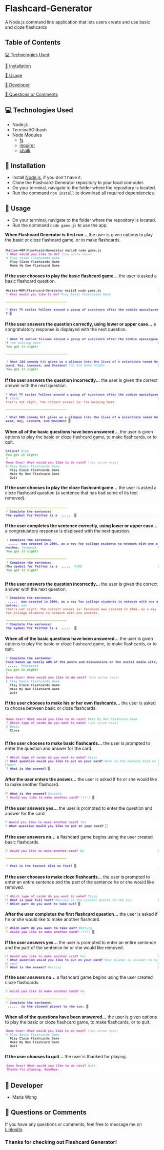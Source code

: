 
# Flashcard-Generator

A Node.js command line application that lets users create and use basic and cloze flashcards

 
## Table of Contents

[:computer:  Technologies Used](#technologies-used)

[:dvd:  Installation](#installation)

[:crystal_ball:  Usage](#usage)

[:bust_in_silhouette:  Developer](#developer)

[:email:  Questions or Comments](#questions-or-comments)


## <a name="technologies-used"></a> :computer: Technologies Used 

* Node.js
* Terminal/Gitbash
* Node Modules
	* [fs](https://www.npmjs.com/package/file-system) 
	* [inquirer](https://www.npmjs.com/package/inquirer) 
	* [chalk](https://www.npmjs.com/package/chalk)
	

## <a name="installation"></a> :dvd: Installation 

* Install [Node.js](https://nodejs.org/en/download/), if you don't have it.
* Clone the Flashcard-Generator repository to your local computer.
* On your terminal, navigate to the folder where the repository is located.
* Run the command `npm install` to download all required dependencies.


## <a name="usage"></a> :crystal_ball: Usage 

* On your terminal, navigate to the folder where the repository is located.
* Run the command `node game.js` to use the app.


**When Flashcard Generator is first run...**
the user is given options to play the basic or cloze flashcard game, or to make flashcards.

![screenshot of app](/screenshots/start.png)


**If the user chooses to play the basic flashcard game...**
the user is asked a basic flashcard question.

![screenshot of app](/screenshots/basic.png)


**If the user answers the question correctly, using lower or upper case...**
a congratulatory response is displayed with the next question.

![screenshot of app](/screenshots/basic_congratulations.png)


**If the user answers the question incorrectly...**
the user is given the correct answer with the next question.

![screenshot of app](/screenshots/basic_next_question.png)


**When all of the basic questions have been answered...**
the user is given options to play the basic or cloze flashcard game, to make flashcards, or to quit.

![screenshot of app](/screenshots/basic_options.png)


**If the user chooses to play the cloze flashcard game...**
the user is asked a cloze flashcard question (a sentence that has had some of its text removed).

![screenshot of app](/screenshots/cloze.png)


**If the user completes the sentence correctly, using lower or upper case...**
a congratulatory response is displayed with the next question.

![screenshot of app](/screenshots/test.png)


**If the user answers the question incorrectly...**
the user is given the correct answer with the next question.

![screenshot of app](/screenshots/cloze_next_question.png)


**When all of the basic questions have been answered...**
the user is given options to play the basic or cloze flashcard game, to make flashcards, or to quit.

![screenshot of app](/screenshots/cloze_options.png)


**If the user chooses to make his or her own flashcards...**
the user is asked to choose between basic or cloze flashcards.

![screenshot of app](/screenshots/card_choices.png)


**If the user chooses to make basic flashcards...**
the user is prompted to enter the question and answer for the card.

![screenshot of app](/screenshots/make_basic.png)


**After the user enters the answer...**
the user is asked if he or she would like to make another flashcard.

![screenshot of app](/screenshots/yes_no.png)


**If the user answers yes...**
the user is prompted to enter the question and answer for the card.

![screenshot of app](/screenshots/yes.png)


**If the user answers no...**
a flashcard game begins using the user created basic flashcards.

![screenshot of app](/screenshots/no.png)


**If the user chooses to make cloze flashcards...**
the user is prompted to enter an entire sentence and the part of the sentence he or she would like removed.

![screenshot of app](/screenshots/make_cloze.png)


**After the user completes the first flashcard question...**
the user is asked if he or she would like to make another flashcard.

![screenshot of app](/screenshots/yes_no_cloze.png)


**If the user answers yes...**
the user is prompted to enter an entire sentence and the part of the sentence he or she would like removed.

![screenshot of app](/screenshots/yes_cloze.png)


**If the user answers no...**
a flashcard game begins using the user created cloze flashcards.

![screenshot of app](/screenshots/no_cloze.png)


**When all of the questions have been answered...**
the user is given options to play the basic or cloze flashcard game, to make flashcards, or to quit.

![screenshot of app](/screenshots/end_questions.png)


**If the user chooses to quit...**
the user is thanked for playing.

![screenshot of app](/screenshots/quit.png)


## <a name="developer"></a> :bust_in_silhouette: Developer

* Maria Wong 


## <a name="questions-or-comments"></a> :email: Questions or Comments 

If you have any questions or comments, feel free to message me on [LinkedIn](https://www.linkedin.com/in/maria-wong/).

### Thanks for checking out Flashcard Generator!
